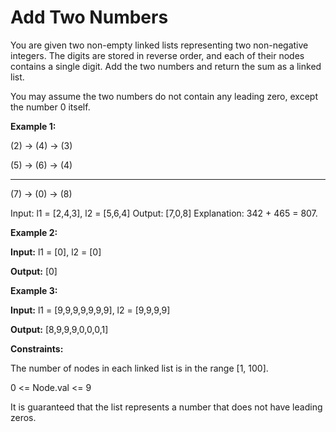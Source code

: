 # Add Two Numbers

You are given two non-empty linked lists representing two non-negative integers. The digits are stored in reverse order, and each of their nodes contains a single digit. Add the two numbers and return the sum as a linked list.

You may assume the two numbers do not contain any leading zero, except the number 0 itself.

**Example 1:**

(2) -> (4) -> (3)

(5) -> (6) -> (4)

---
(7) -> (0) -> (8)

Input: l1 = [2,4,3], l2 = [5,6,4]
Output: [7,0,8]
Explanation: 342 + 465 = 807.

**Example 2:**

**Input:** l1 = [0], l2 = [0]

**Output:** [0]

**Example 3:**

**Input:** l1 = [9,9,9,9,9,9,9], l2 = [9,9,9,9]

**Output:** [8,9,9,9,0,0,0,1]
 

**Constraints:**

The number of nodes in each linked list is in the range [1, 100].

0 <= Node.val <= 9

It is guaranteed that the list represents a number that does not have leading zeros.

